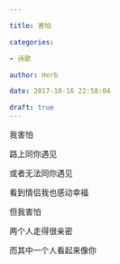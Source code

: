 ```yaml
---

title: 害怕

categories:

- 诗歌

author: Herb

date: 2017-10-16 22:58:04

draft: true
---
```


我害怕

路上同你遇见

或者无法同你遇见

看到情侣我也感动幸福

但我害怕

两个人走得很亲密

而其中一个人看起来像你